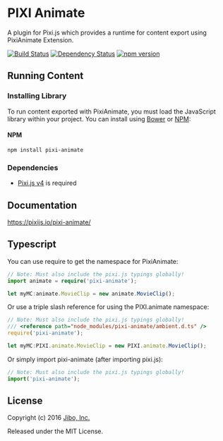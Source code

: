 # PIXI Animate

A plugin for Pixi.js which provides a runtime for content export using PixiAnimate Extension.

[![Build Status](https://travis-ci.org/pixijs/pixi-animate.svg?branch=master)](https://travis-ci.org/pixijs/pixi-animate) [![Dependency Status](https://david-dm.org/pixijs/pixi-animate.svg)](https://david-dm.org/pixijs/pixi-animate) [![npm version](https://badge.fury.io/js/pixi-animate.svg)](https://badge.fury.io/js/pixi-animate)

## Running Content

### Installing Library

To run content exported with PixiAnimate, you must load the JavaScript library within your project. You can install using [Bower](http://bower.io) or [NPM](http://www.npmjs.org):

#### NPM
```
npm install pixi-animate
```

### Dependencies

* [Pixi.js v4](http://pixijs.com) is required

## Documentation

https://pixijs.io/pixi-animate/

## Typescript
You can use require to get the namespace for PixiAnimate:
```typescript
// Note: Must also include the pixi.js typings globally!
import animate = require('pixi-animate');

let myMC:animate.MovieClip = new animate.MovieClip();
```

Or use a triple slash reference for using the PIXI.animate namespace:
```typescript
// Note: Must also include the pixi.js typings globally!
/// <reference path="node_modules/pixi-animate/ambient.d.ts" />
require('pixi-animate');

let myMC:PIXI.animate.MovieClip = new PIXI.animate.MovieClip();
```

Or simply import pixi-animate (after importing pixi.js):
```typescript
// Note: Must also include the pixi.js typings globally!
import('pixi-animate');
```

## License

Copyright (c) 2016 [Jibo, Inc.](http://github.com/jiborobot)

Released under the MIT License.
